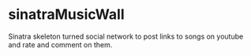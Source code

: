 # sinatraMusicWall #

Sinatra skeleton turned social network to post links to songs on youtube and rate and comment on them.

